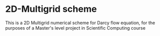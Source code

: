 # 2D-Multigrid scheme
This is a 2D Multigrid numerical scheme for Darcy flow equation, for the purposes of a Master's level project in Scientific Computing course
